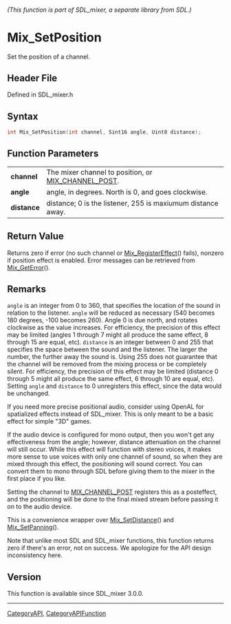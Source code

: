 ###### (This function is part of SDL_mixer, a separate library from SDL.)
# Mix_SetPosition

Set the position of a channel.

## Header File

Defined in SDL_mixer.h

## Syntax

```c
int Mix_SetPosition(int channel, Sint16 angle, Uint8 distance);

```

## Function Parameters

|                  |                                                                         |
| ---------------- | ----------------------------------------------------------------------- |
| **channel**      | The mixer channel to position, or [MIX_CHANNEL_POST](MIX_CHANNEL_POST). |
| **angle**        | angle, in degrees. North is 0, and goes clockwise.                      |
| **distance**     | distance; 0 is the listener, 255 is maxiumum distance away.             |

## Return Value

Returns zero if error (no such channel or
[Mix_RegisterEffect](Mix_RegisterEffect)() fails), nonzero if position
effect is enabled. Error messages can be retrieved from
[Mix_GetError](Mix_GetError)().

## Remarks

`angle` is an integer from 0 to 360, that specifies the location of the
sound in relation to the listener. `angle` will be reduced as necessary
(540 becomes 180 degrees, -100 becomes 260). Angle 0 is due north, and
rotates clockwise as the value increases. For efficiency, the precision of
this effect may be limited (angles 1 through 7 might all produce the same
effect, 8 through 15 are equal, etc). `distance` is an integer between 0
and 255 that specifies the space between the sound and the listener. The
larger the number, the further away the sound is. Using 255 does not
guarantee that the channel will be removed from the mixing process or be
completely silent. For efficiency, the precision of this effect may be
limited (distance 0 through 5 might all produce the same effect, 6 through
10 are equal, etc). Setting `angle` and `distance` to 0 unregisters this
effect, since the data would be unchanged.

If you need more precise positional audio, consider using OpenAL for
spatialized effects instead of SDL_mixer. This is only meant to be a basic
effect for simple "3D" games.

If the audio device is configured for mono output, then you won't get any
effectiveness from the angle; however, distance attenuation on the channel
will still occur. While this effect will function with stereo voices, it
makes more sense to use voices with only one channel of sound, so when they
are mixed through this effect, the positioning will sound correct. You can
convert them to mono through SDL before giving them to the mixer in the
first place if you like.

Setting the channel to [MIX_CHANNEL_POST](MIX_CHANNEL_POST) registers this
as a posteffect, and the positioning will be done to the final mixed stream
before passing it on to the audio device.

This is a convenience wrapper over [Mix_SetDistance](Mix_SetDistance)() and
[Mix_SetPanning](Mix_SetPanning)().

Note that unlike most SDL and SDL_mixer functions, this function returns
zero if there's an error, not on success. We apologize for the API design
inconsistency here.

## Version

This function is available since SDL_mixer 3.0.0.

----
[CategoryAPI](CategoryAPI), [CategoryAPIFunction](CategoryAPIFunction)

